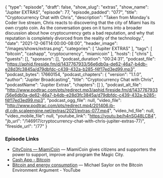{
  "type": "episode",
  "draft": false,
  "show_slug": "extras",
  "show_name": "Jupiter EXTRAS",
  "episode": 77,
  "episode_padded": "077",
  "title": "Cryptocurrency Chat with Chris",
  "description": "Taken from Monday's Coder live stream, Chris reacts to discovering that the city of Miami has its own crypto coin. As the conversation goes on it turns into a broader discussion about how cryptocurrency gets a bad reputation, and why that reputation is completely divorced from the reality of the technology.",
  "date": "2021-12-06T14:00:00-08:00",
  "header_image": "/images/shows/extras.png",
  "categories": [
    "Jupiter EXTRAS"
  ],
  "tags": [
    "bitcoin",
    "cashapp",
    "cryptocurrency",
    "miamicoin"
  ],
  "hosts": [
    "chris"
  ],
  "guests": [],
  "sponsors": [],
  "podcast_duration": "00:24:31",
  "podcast_file": "https://aphid.fireside.fm/d/1437767933/56e6db0a-de62-46a7-b4db-e28d3fc3845a/d79dbfdc-c439-432a-b285-f4f17ed3ed99.mp3",
  "podcast_bytes": 17660154,
  "podcast_chapters": {
    "version": "1.1.0",
    "author": "Jupiter Broadcasting",
    "title": "Cryptocurrency Chat with Chris",
    "podcastName": "Jupiter Extras",
    "chapters": []
  },
  "podcast_alt_file": "http://www.podtrac.com/pts/redirect.mp3/aphid.fireside.fm/d/1437767933/56e6db0a-de62-46a7-b4db-e28d3fc3845a/d79dbfdc-c439-432a-b285-f4f17ed3ed99.mp3",
  "podcast_ogg_file": null,
  "video_file": "http://www.podtrac.com/pts/redirect.mp4/201406.jb-dl.cdn.scaleengine.net/extras/2021/extras-077.mp4",
  "video_hd_file": null,
  "video_mobile_file": null,
  "youtube_link": "https://youtu.be/h4nSG48LCB4",
  "jb_url": "/146917/cryptocurrency-chat-with-chris-jupiter-extras-77/",
  "fireside_url": "/77"
}


### Episode Links

  * [CityCoins — MiamiCoin](https://www.citycoins.co/miamicoin "CityCoins — MiamiCoin") — MiamiCoin gives citizens and supporters the power to support, improve and program the Magic City.
  * [Cash App - Bitcoin](https://cash.app/bitcoin "Cash App - Bitcoin")
  * [Bitcoin and energy consumption](https://www.youtube.com/watch?v=TeVvtSCfcQ4 "Bitcoin and energy consumption") — Michael Saylor on the Bitcoin Environment Argument - YouTube


